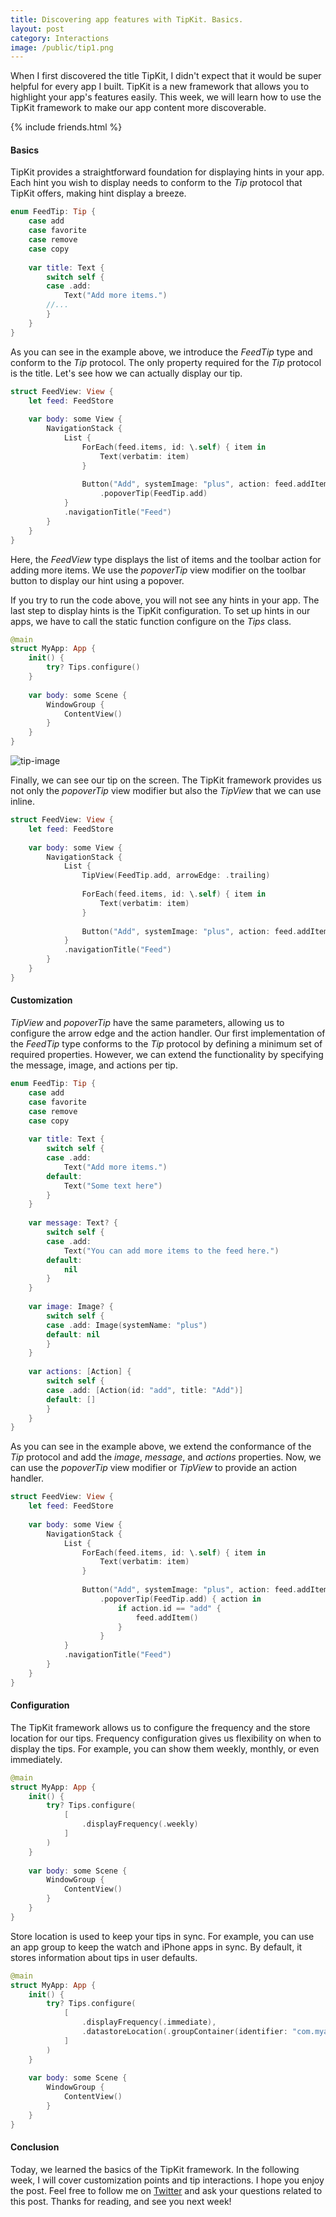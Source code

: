 ```yaml
---
title: Discovering app features with TipKit. Basics.
layout: post
category: Interactions
image: /public/tip1.png
---
```


When I first discovered the title TipKit, I didn't expect that it would be super helpful for every app I built. TipKit is a new framework that allows you to highlight your app's features easily. This week, we will learn how to use the TipKit framework to make our app content more discoverable.

{% include friends.html %}

#### Basics
TipKit provides a straightforward foundation for displaying hints in your app. Each hint you wish to display needs to conform to the *Tip* protocol that TipKit offers, making hint display a breeze.

```swift
enum FeedTip: Tip {
    case add
    case favorite
    case remove
    case copy
    
    var title: Text {
        switch self {
        case .add:
            Text("Add more items.")
        //...
        }
    }
}
```

As you can see in the example above, we introduce the *FeedTip* type and conform to the *Tip* protocol. The only property required for the *Tip* protocol is the title. Let's see how we can actually display our tip.

```swift
struct FeedView: View {
    let feed: FeedStore
    
    var body: some View {
        NavigationStack {
            List {
                ForEach(feed.items, id: \.self) { item in
                    Text(verbatim: item)
                }
                
                Button("Add", systemImage: "plus", action: feed.addItem)
                    .popoverTip(FeedTip.add)
            }
            .navigationTitle("Feed")
        }
    }
}
```

Here, the *FeedView* type displays the list of items and the toolbar action for adding more items. We use the *popoverTip* view modifier on the toolbar button to display our hint using a popover.

If you try to run the code above, you will not see any hints in your app. The last step to display hints is the TipKit configuration. To set up hints in our apps, we have to call the static function configure on the *Tips* class.

```swift
@main
struct MyApp: App {
    init() {
        try? Tips.configure()
    }
    
    var body: some Scene {
        WindowGroup {
            ContentView()
        }
    }
}

```

![tip-image](/public/tip1.png)

Finally, we can see our tip on the screen. The TipKit framework provides us not only the *popoverTip* view modifier but also the *TipView* that we can use inline.

```swift
struct FeedView: View {
    let feed: FeedStore
    
    var body: some View {
        NavigationStack {
            List {
                TipView(FeedTip.add, arrowEdge: .trailing)
                
                ForEach(feed.items, id: \.self) { item in
                    Text(verbatim: item)
                }
                
                Button("Add", systemImage: "plus", action: feed.addItem)
            }
            .navigationTitle("Feed")
        }
    }
}

```

#### Customization
*TipView* and *popoverTip* have the same parameters, allowing us to configure the arrow edge and the action handler. Our first implementation of the *FeedTip* type conforms to the *Tip* protocol by defining a minimum set of required properties. However, we can extend the functionality by specifying the message, image, and actions per tip.

```swift
enum FeedTip: Tip {
    case add
    case favorite
    case remove
    case copy
    
    var title: Text {
        switch self {
        case .add:
            Text("Add more items.")
        default:
            Text("Some text here")
        }
    }
    
    var message: Text? {
        switch self {
        case .add:
            Text("You can add more items to the feed here.")
        default:
            nil
        }
    }
    
    var image: Image? {
        switch self {
        case .add: Image(systemName: "plus")
        default: nil
        }
    }
    
    var actions: [Action] {
        switch self {
        case .add: [Action(id: "add", title: "Add")]
        default: []
        }
    }
}
```

As you can see in the example above, we extend the conformance of the *Tip* protocol and add the *image*, *message*, and *actions* properties. Now, we can use the *popoverTip* view modifier or *TipView* to provide an action handler.

```swift
struct FeedView: View {
    let feed: FeedStore
    
    var body: some View {
        NavigationStack {
            List {
                ForEach(feed.items, id: \.self) { item in
                    Text(verbatim: item)
                }
                
                Button("Add", systemImage: "plus", action: feed.addItem)
                    .popoverTip(FeedTip.add) { action in
                        if action.id == "add" {
                            feed.addItem()
                        }
                    }
            }
            .navigationTitle("Feed")
        }
    }
}
```

#### Configuration
The TipKit framework allows us to configure the frequency and the store location for our tips. Frequency configuration gives us flexibility on when to display the tips. For example, you can show them weekly, monthly, or even immediately.

```swift
@main
struct MyApp: App {
    init() {
        try? Tips.configure(
            [
                .displayFrequency(.weekly)
            ]
        )
    }
    
    var body: some Scene {
        WindowGroup {
            ContentView()
        }
    }
}
```

Store location is used to keep your tips in sync. For example, you can use an app group to keep the watch and iPhone apps in sync. By default, it stores information about tips in user defaults.

```swift
@main
struct MyApp: App {
    init() {
        try? Tips.configure(
            [
                .displayFrequency(.immediate),
                .datastoreLocation(.groupContainer(identifier: "com.myapp.group"))
            ]
        )
    }
    
    var body: some Scene {
        WindowGroup {
            ContentView()
        }
    }
}
```

#### Conclusion
Today, we learned the basics of the TipKit framework. In the following week, I will cover customization points and tip interactions. I hope you enjoy the post. Feel free to follow me on [Twitter](https://twitter.com/mecid) and ask your questions related to this post. Thanks for reading, and see you next week!
